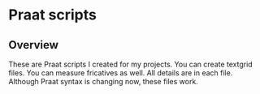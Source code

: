 # Praat scripts


## Overview

These are Praat scripts I created for my projects. You can create textgrid files. You can
measure fricatives as well. All details are in each file. Although Praat syntax is changing
now, these files work.
